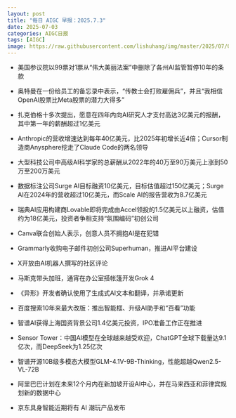 ```yaml
---
layout: post
title: "每日 AIGC 早报：2025.7.3"
date: 2025-07-03
categories: AIGC日报
tags: [AIGC]
image: https://raw.githubusercontent.com/lishuhang/img/master/2025/07/0703-d.jpg
---
```


- 美国参议院以99票对1票从“伟大美丽法案”中删除了各州AI监管暂停10年的条款

- 奥特曼在一份给员工的备忘录中表示，“传教士会打败雇佣兵”，并且“我相信OpenAI股票比Meta股票的潜力大得多”

- 扎克伯格十多次提出，愿意在四年内向AI研究人才支付高达3亿美元的报酬，其中第一年的薪酬超过1亿美元

- Anthropic的营收增速达到每年40亿美元，比2025年初增长近4倍；Cursor制造商Anysphere挖走了Claude Code的两名领导

- 大型科技公司中高级AI科学家的总薪酬从2022年的40万至90万美元上涨到50万至200万美元

- 数据标注公司Surge AI目标融资10亿美元，目标估值超过150亿美元；Surge AI在2024年的营收超过10亿美元，而Scale AI的报告营收为8.7亿美元

- 瑞典AI应用构建商Lovable即将完成由Accel领投的1.5亿美元以上融资，估值约为18亿美元，投资者争相支持“氛围编码”初创公司

- Canva联合创始人表示，创意人员不拥抱AI是在犯错

- Grammarly收购电子邮件初创公司Superhuman，推进AI平台建设

- X开放由AI机器人撰写的社区评论

- 马斯克带头加班，通宵在办公室搭帐篷开发Grok 4

- 《异形》开发者确认使用了生成式AI文本和翻译，并承诺更新

- 百度搜索10年来最大改版：推出智能框、升级AI助手和“百看”功能

- 智谱AI获得上海国资背景公司1.4亿美元投资，IPO准备工作正在推进

- Sensor Tower：中国AI模型在全球越来越受欢迎，ChatGPT全球下载量达9.1亿次，而DeepSeek为1.25亿次

- 智谱开源10B级多模态大模型GLM-4.1V-9B-Thinking，性能超越Qwen2.5-VL-72B

- 阿里巴巴计划在未来12个月内在新加坡开设AI中心，并在马来西亚和菲律宾规划新的数据中心

- 京东具身智能近期将有 AI 潮玩产品发布